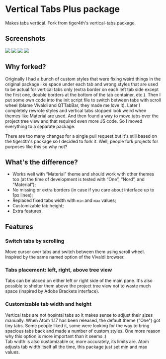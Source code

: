 # Vertical Tabs Plus package
Makes tabs vertical. Fork from tiger4th's vertical-tabs package.

## Screenshots
![](https://github.com/OddMorning/vertical-tabs-plus/blob/master/screenshots/left.png)
![](https://github.com/OddMorning/vertical-tabs-plus/blob/master/screenshots/right.png)
![](https://github.com/OddMorning/vertical-tabs-plus/blob/master/screenshots/over-project-view.png)
![](https://github.com/OddMorning/vertical-tabs-plus/blob/master/screenshots/different-theme.png)

## Why forked?
Originally I had a bunch of custom styles that were fixing weird things in the original package like space under each tab and wrong styles that are used to be actual for vertical tabs only (extra border on each left tab side except the first one, double borders at the bottom of the tab container, etc.). Then I put some own code into the init script file to switch between tabs with scroll wheel (blame Vivaldi and QTTabBar, they made me love it). Later I completely rewrote styles and vertical tabs stopped look weird when themes like Material are used. And then found a way to move tabs over the project tree view and that required even more JS code. So I moved everything to a separate package.

There are too many changes for a single pull request but it's still based on the tiger4th's package so I decided to fork it. Well, people fork projects for purposes like this so why not?

## What's the difference?
* Works well with “Material” theme and should work with other themes too (at the time of development is tested with “One”, “Nord”, and “Material”);
* No missing or extra borders (in case if you care about interface up to 1px lines);
* Replaced fixed tabs width with `min` and `max` values;
* Customizable tab height;
* Extra features.

## Features

### Switch tabs by scrolling
Move cursor over tabs and switch between them using scroll wheel. Inspired by the same named option of the Vivaldi browser.

### Tabs placement: left, right, above tree view
Tabs can be placed on either left or right side of the main pane. It's also possible to shelter them above the project tree view not to waste much space (inspired by Adobe Brackets interface).

### Customizable tab width and height
Vertical tabs are not hosintal tabs so it makes sense to adjust their sizes manually. When Atom 1.17 has been released, the default theme ("One") got tiny tabs. Some people liked it, some were looking for the way to bring spacious tabs back and made a number of custom styles. One more reason why this option is more important than it seems :)  
Tab width is also customizable or, more accurately, its limits are. Atom adjusts tab width itself all the time, this package just set min and max values.